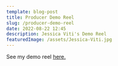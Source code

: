 ```yaml
---
template: blog-post
title: Producer Demo Reel
slug: /producer-demo-reel
date: 2022-08-22 12:45
description: Jessica Viti's Demo Reel
featuredImage: /assets/Jessica-Viti.jpg
---
```

See my demo reel [here.](https://youtu.be/95HdDNnJr40)